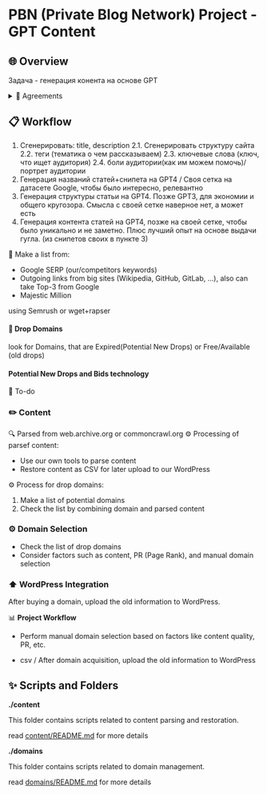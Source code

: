 # PBN (Private Blog Network) Project - GPT Content

## 🌐 Overview

Задача - генерация конента на основе GPT


<details>
<summary>🤝 Agreements</summary>
   
1. Считаем, что у нас есть домени и сайт с контентом
</details>



## 📋 Workflow
1. Сгенерировать: title, description
2.1. Сгенерировать структуру сайта
2.2. теги (тематика о чем рассказываем)
2.3. ключевые слова (ключ, что ищет аудитория)
2.4. боли аудитории(как им можем помочь)/портрет аудитории
3. Генерация названий статей+снипета на GPT4 / Своя сетка на датасете Google, чтобы было интересно, релевантно
4. Генерация структуры статьи на GPT4. Позже GPT3, для экономии и общего кругозора. Смысла с своей сетке наверное нет, а может есть
5. Генерация контента статей на GPT4, позже на своей сетке, чтобы было уникально и не заметно. Плюс лучший опыт на основе выдачи гугла. (из снипетов своих в пункте 3)

📝 Make a list from:
- Google SERP (our/competitors keywords)
- Outgoing links from big sites (Wikipedia, GitHub, GitLab, ...), also can take Top-3 from Google
- Majestic Million

using Semrush or wget+rapser

#### 📝 Drop Domains
look for Domains, that are Expired(Potential New Drops) or Free/Available (old drops)


#### Potential New Drops and Bids technology
📝 To-do



### ✏️ Content
🔍 Parsed from web.archive.org or commoncrawl.org
⚙️ Processing of parsef content:
- Use our own tools to parse content
- Restore content as CSV for later upload to our WordPress


⚙️ Process for drop domains:
1. Make a list of potential domains
2. Check the list by combining domain and parsed content





### ⚙️ Domain Selection
- Check the list of drop domains
- Consider factors such as content, PR (Page Rank), and manual domain selection

### ⬆️ WordPress Integration
After buying a domain, upload the old information to WordPress.

📊 **Project Workflow**




   - Perform manual domain selection based on factors like content quality, PR, etc.

   - csv / After domain acquisition, upload the old information to WordPress





## ✨ **Scripts and Folders**

**./content**

This folder contains scripts related to content parsing and restoration.

read [content/README.md](content/README.md) for more details

**./domains**

This folder contains scripts related to domain management.

read [domains/README.md](content/README.md) for more details
